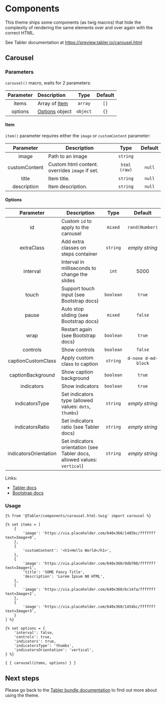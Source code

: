 # Components

This theme ships some components (as twig macros) that hide the complexity of rendering the same elements over and over again with the correct HTML.

See Tabler documentation at https://preview.tabler.io/carousel.html

## Carousel

### Parameters
`carousel()` macro, waits for 2 parameters:

| Parameter | Description                |   Type    | Default |
|:---------:|:---------------------------|:---------:|:-------:|
|   items   | Array of [Item](#Step)     |  `array`  |  `[]`   |
|  options  | [Options](#Options) object | `object`  |  `{}`   |

#### Item

`item()` parameter requires either the `image` or `customContent` parameter:

|   Parameter   | Description                                    |     Type     | Default |
|:-------------:|------------------------------------------------|:------------:|:-------:|
|     image     | Path to an image                               |   `string`   |         |
| customContent | Custom html content. overrides `image` if set. | `html (raw)` | `null`  |
|     title     | Item title.                                    |   `string`   | `null`  |
|  description  | Item description.                              |   `string`   | `null`  |

#### Options

|       Parameter       | Description                                                              |   Type    |       Default       |
|:---------------------:|--------------------------------------------------------------------------|:---------:|:-------------------:|
|          id           | Custom `id` to apply to the carousel                                     |  `mixed`  |   `rand(Number)`    |
|      extraClass       | Add extra classes on steps container                                     | `string`  |   _empty string_    |
|       interval        | Interval in milliseconds to change the slides                            |   `int`   |        5000         |
|         touch         | Support touch input (see Bootstrap docs)                                 | `boolean` |       `true`        |
|         pause         | Auto stop sliding (see Bootstrap docs)                                   |  `mixed`  |       `false`       |
|         wrap          | Restart again (see Bootstrap docs)                                       | `boolean` |       `true`        |
|       controls        | Show controls                                                            | `boolean` |       `false`       |
|  captionCustomClass   | Apply custom class to caption                                            | `string`  | `d-none d-md-block` |
|   captionBackground   | Show caption background                                                  | `boolean` |       `true`        |
|      indicators       | Show indicators                                                          | `boolean` |       `true`        |
|    indicatorsType     | Set indicators type (allowed values: `dots`, `thumbs`)                   | `string`  |   _empty string_    |
|    indicatorsRatio    | Set indicators ratio (see Tabler docs)                                   | `string`  |   _empty string_    |
| indicatorsOrientation | Set indicators orientation (see Tabler docs, allowed values: `vertical`) | `string`  |   _empty string_    |

Links:

- [Tabler docs](https://preview.tabler.io/docs/carousel.html) 
- [Bootstrap docs](https://getbootstrap.com/docs/5.2/components/carousel/#options) 

### Usage

```twig
{% from '@Tabler/components/carousel.html.twig' import carousel %}

{% set items = [
    {
        'image': 'https://via.placeholder.com/640x360/1485bc/ffffff?text=Image+0',
    },
    {
        'customContent': '<h1>Hello World</h1>',
    },
    {
        'image': 'https://via.placeholder.com/640x360/9dbf00/ffffff?text=Image+1',
        'title': 'SOME Fancy Title',
        'description': 'Lorem Ipsum NO HTML',
    },
    {
        'image': 'https://via.placeholder.com/640x360/bc147a/ffffff?text=Image+2',
    },
    {
        'image': 'https://via.placeholder.com/640x360/1454bc/ffffff?text=Image+3',
    }
] %}

{% set options = {
    'interval': false,
    'controls': true,
    'indicators': true,
    'indicatorsType': 'thumbs',
    'indicatorsOrientation': 'vertical',
} %}

{ { carousel(items, options) } }
```

## Next steps

Please go back to the [Tabler bundle documentation](index.md) to find out more about using the theme.
